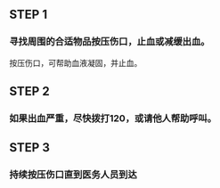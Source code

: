 ## STEP 1
### 寻找周围的合适物品按压伤口，止血或减缓出血。
按压伤口，可帮助血液凝固，并止血。

## STEP 2
### 如果出血严重，尽快拨打120，或请他人帮助呼叫。

## STEP 3
### 持续按压伤口直到医务人员到达